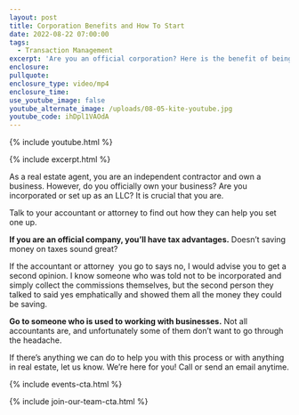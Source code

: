 ```yaml
---
layout: post
title: Corporation Benefits and How To Start
date: 2022-08-22 07:00:00
tags:
  - Transaction Management
excerpt: 'Are you an official corporation? Here is the benefit of being one. '
enclosure:
pullquote:
enclosure_type: video/mp4
enclosure_time:
use_youtube_image: false
youtube_alternate_image: /uploads/08-05-kite-youtube.jpg
youtube_code: ihDpl1VAOdA
---
```

{% include youtube.html %}

{% include excerpt.html %}

As a real estate agent, you are an independent contractor and own a business. However, do you officially own your business? Are you incorporated or set up as an LLC? It is crucial that you are.&nbsp;

Talk to your accountant or attorney to find out how they can help you set one up.

**If you are an official company, you’ll have tax advantages.** Doesn’t saving money on taxes sound great?&nbsp;

If the accountant or attorney&nbsp; you go to says no, I would advise you to get a second opinion. I know someone who was told not to be incorporated and simply collect the commissions themselves, but the second person they talked to said yes emphatically and showed them all the money they could be saving.&nbsp;

**Go to someone who is used to working with businesses.**&nbsp;Not all accountants are, and unfortunately some of them don’t want to go through the headache.&nbsp;

If there’s anything we can do to help you with this process or with anything in real estate, let us know. We’re here for you\! Call or send an email anytime.

{% include events-cta.html %}

{% include join-our-team-cta.html %}